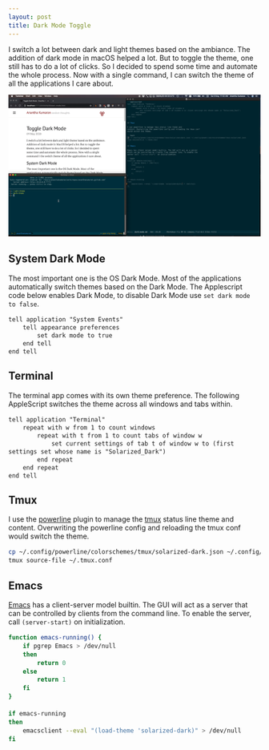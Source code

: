 ```yaml
---
layout: post
title: Dark Mode Toggle
---
```


I switch a lot between dark and light themes based on the
ambiance. The addition of dark mode in macOS helped a lot. But to toggle
the theme, one still has to do a lot of clicks. So I decided to spend
some time and automate the whole process. Now with a single command, I
can switch the theme of all the applications I care about.

![](/public/images/theme-toggle.gif)

## System Dark Mode

The most important one is the OS Dark Mode. Most of the applications
automatically switch themes based on the Dark Mode. The Applescript
code below enables Dark Mode, to disable Dark Mode use `set dark mode
to false`.

```applescript
tell application "System Events"
    tell appearance preferences
        set dark mode to true
    end tell
end tell
```

## Terminal

The terminal app comes with its own theme preference. The following AppleScript
switches the theme across all windows and tabs within.

```applescript
tell application "Terminal"
    repeat with w from 1 to count windows
        repeat with t from 1 to count tabs of window w
            set current settings of tab t of window w to (first settings set whose name is "Solarized_Dark")
        end repeat
    end repeat
end tell
```

## Tmux

I use the [powerline](https://github.com/powerline/powerline) plugin
to manage the [tmux](https://github.com/tmux/tmux) status line theme
and content. Overwriting the powerline config and reloading the tmux
conf would switch the theme.

```sh
cp ~/.config/powerline/colorschemes/tmux/solarized-dark.json ~/.config/powerline/colorschemes/tmux/solarized.json
tmux source-file ~/.tmux.conf
```

## Emacs

[Emacs](https://www.gnu.org/software/emacs/) has a client-server model
builtin. The GUI will act as a server that can be controlled by
clients from the command line. To enable the server, call
`(server-start)` on initialization.

```sh
function emacs-running() {
    if pgrep Emacs > /dev/null
    then
        return 0
    else
        return 1
    fi
}

if emacs-running
then
    emacsclient --eval "(load-theme 'solarized-dark)" > /dev/null
fi
```

